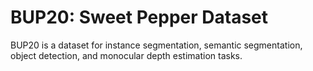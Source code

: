 # BUP20: Sweet Pepper Dataset

BUP20 is a dataset for instance segmentation, semantic segmentation, object detection, and monocular depth estimation tasks.